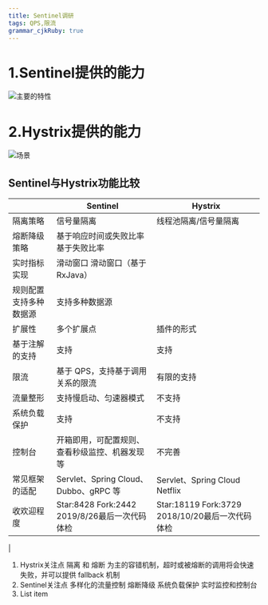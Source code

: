 ```yaml
---
title: Sentinel调研
tags: QPS,限流
grammar_cjkRuby: true
---
```



# 1.Sentinel提供的能力
![主要的特性](https://user-images.githubusercontent.com/9434884/50505538-2c484880-0aaf-11e9-9ffc-cbaaef20be2b.png)


# 2.Hystrix提供的能力
![场景](https://raw.githubusercontent.com/wiki/Netflix/Hystrix/images/soa-2-640.png)


## Sentinel与Hystrix功能比较
|  	| Sentinel | 	Hystrix | 
| -------- | ---------- | ------- |
| 隔离策略 | 信号量隔离 |	线程池隔离/信号量隔离  |
| 熔断降级策略  | 	基于响应时间或失败比率 	基于失败比率  |
| 实时指标实现 |	滑动窗口 	滑动窗口（基于 RxJava）  |
| 规则配置 	支持多种数据源  | 	支持多种数据源  |
| 扩展性  | 	多个扩展点  | 	插件的形式  |
| 基于注解的支持  | 	支持  | 	支持  |
| 限流  | 	基于 QPS，支持基于调用关系的限流  | 	有限的支持  |
| 流量整形  | 	支持慢启动、匀速器模式  | 	不支持  |
| 系统负载保护  | 	支持  | 	不支持  |
| 控制台  | 	开箱即用，可配置规则、查看秒级监控、机器发现等  | 	不完善  |
| 常见框架的适配  | 	Servlet、Spring Cloud、Dubbo、gRPC 等  | 	Servlet、Spring Cloud Netflix  |
| 收欢迎程度 |      Star:8428 Fork:2442 2019/8/26最后一次代码体检   |       Star:18119 Fork:3729  2018/10/20最后一次代码体检     |
| 

 1. Hystrix关注点
      隔离 和 熔断 为主的容错机制，超时或被熔断的调用将会快速失败，并可以提供 fallback 机制
 2. Sentinel关注点
    多样化的流量控制
    熔断降级
    系统负载保护
    实时监控和控制台
 3. List item

